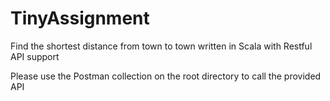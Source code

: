 # TinyAssignment
Find the shortest distance from town to town written in Scala with Restful API support

Please use the Postman collection on the root directory to call the provided API
